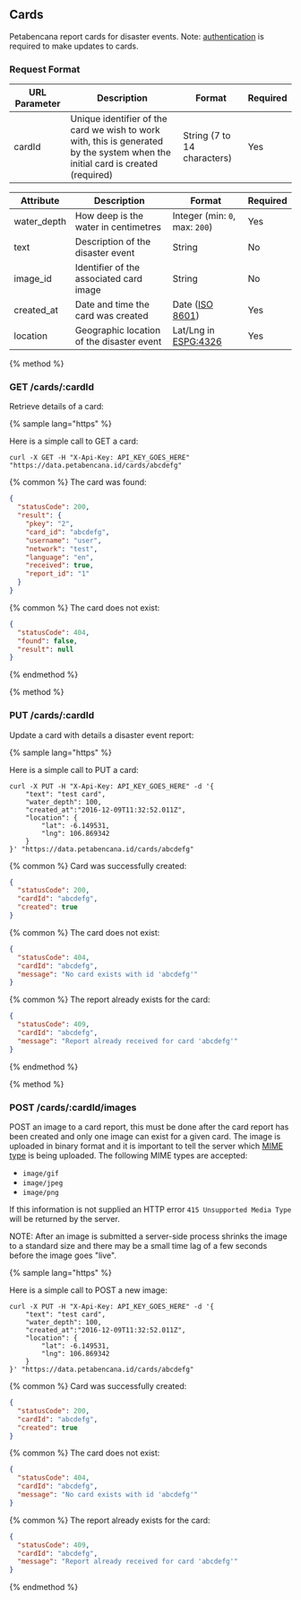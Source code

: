 ## Cards

Petabencana report cards for disaster events.  Note: [authentication](https://docs.petabencana.id/general/authentication.html) is required to make updates to cards.

### Request Format

| URL Parameter | Description | Format | Required |
| -- | -- | -- | -- |
| cardId | Unique identifier of the card we wish to work with, this is generated by the system when the initial card is created (required) | String (7 to 14 characters) | Yes


| Attribute | Description | Format | Required |
| -- | -- | -- | -- |
| water_depth | How deep is the water in centimetres | Integer (min: `0`, max: `200`) | Yes |
| text | Description of the disaster event | String | No |
| image_id | Identifier of the associated card image | String | No |
| created_at | Date and time the card was created | Date ([ISO 8601](http://www.iso.org/iso/home/standards/iso8601.htm)) | Yes |
| location | Geographic location of the disaster event | Lat/Lng in [ESPG:4326](http://spatialreference.org/ref/epsg/wgs-84/) | Yes |


{% method %}
### GET /cards/:cardId

Retrieve details of a card:

{% sample lang="https" %}

Here is a simple call to GET a card:

```https
curl -X GET -H "X-Api-Key: API_KEY_GOES_HERE" "https://data.petabencana.id/cards/abcdefg"
```

{% common %}
The card was found:

```json
{
  "statusCode": 200,
  "result": {
    "pkey": "2",
    "card_id": "abcdefg",
    "username": "user",
    "network": "test",
    "language": "en",
    "received": true,
    "report_id": "1"
  }
}
```

{% common %}
The card does not exist:

```json
{
  "statusCode": 404,
  "found": false,
  "result": null
}
```

{% endmethod %}


{% method %}
### PUT /cards/:cardId

Update a card with details a disaster event report:

{% sample lang="https" %}

Here is a simple call to PUT a card:

```https
curl -X PUT -H "X-Api-Key: API_KEY_GOES_HERE" -d '{
    "text": "test card",
    "water_depth": 100,
    "created_at":"2016-12-09T11:32:52.011Z",
    "location": {
        "lat": -6.149531,
        "lng": 106.869342
    }
}' "https://data.petabencana.id/cards/abcdefg"
```

{% common %}
Card was successfully created:

```json
{
  "statusCode": 200,
  "cardId": "abcdefg",
  "created": true
}
```

{% common %}
The card does not exist:

```json
{
  "statusCode": 404,
  "cardId": "abcdefg",
  "message": "No card exists with id 'abcdefg'"
}
```

{% common %}
The report already exists for the card:

```json
{
  "statusCode": 409,
  "cardId": "abcdefg",
  "message": "Report already received for card 'abcdefg'"
}
```

{% endmethod %}


{% method %}
### POST /cards/:cardId/images

POST an image to a card report, this must be done after the card report has been created and only one image can exist for a given card.  The image is uploaded in binary format and it is important to tell the server which [MIME type](https://en.wikipedia.org/wiki/Media_type) is being uploaded.  The following MIME types are accepted:

- `image/gif`
- `image/jpeg`
- `image/png`

If this information is not supplied an HTTP error `415 Unsupported Media Type` will be returned by the server.

NOTE: After an image is submitted a server-side process shrinks the image to a standard size and there may be a small time lag of a few seconds before the image goes "live".

{% sample lang="https" %}

Here is a simple call to POST a new image:

```https
curl -X PUT -H "X-Api-Key: API_KEY_GOES_HERE" -d '{
    "text": "test card",
    "water_depth": 100,
    "created_at":"2016-12-09T11:32:52.011Z",
    "location": {
        "lat": -6.149531,
        "lng": 106.869342
    }
}' "https://data.petabencana.id/cards/abcdefg"
```

{% common %}
Card was successfully created:

```json
{
  "statusCode": 200,
  "cardId": "abcdefg",
  "created": true
}
```

{% common %}
The card does not exist:

```json
{
  "statusCode": 404,
  "cardId": "abcdefg",
  "message": "No card exists with id 'abcdefg'"
}
```

{% common %}
The report already exists for the card:

```json
{
  "statusCode": 409,
  "cardId": "abcdefg",
  "message": "Report already received for card 'abcdefg'"
}
```

{% endmethod %}




